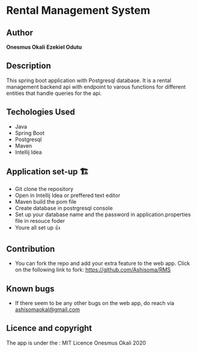 # Rental Management System


## Author
**Onesmus Okali**
**Ezekiel Odutu**

## Description
This spring boot application with Postgresql database. It is a rental management backend api with endpoint to varous functions for different entities that handle queries for the api.

## Techologies Used
- Java
- Spring Boot
- Postgresql
- Maven
- Intellij Idea

## Application set-up 🏗️
<!-- to be added -->
- Git clone the repository
- Open in Intellij Idea or preffered text editor
- Maven build the pom file
- Create database in postrgresql console 
- Set up your database name and the password in application.properties file in resouce foder
- Youre all set up 👍

## Contribution
- You can fork the repo and add your extra feature to the web app. Click on the following link to fork:
  https://github.com/Ashisoma/RMS
  
## Known bugs
- If there seem to be any other bugs on the web app, do reach via ashisomaokal@gmail.com

## Licence and copyright 
The app is under the :
   MIT Licence Onesmus Okali 2020
